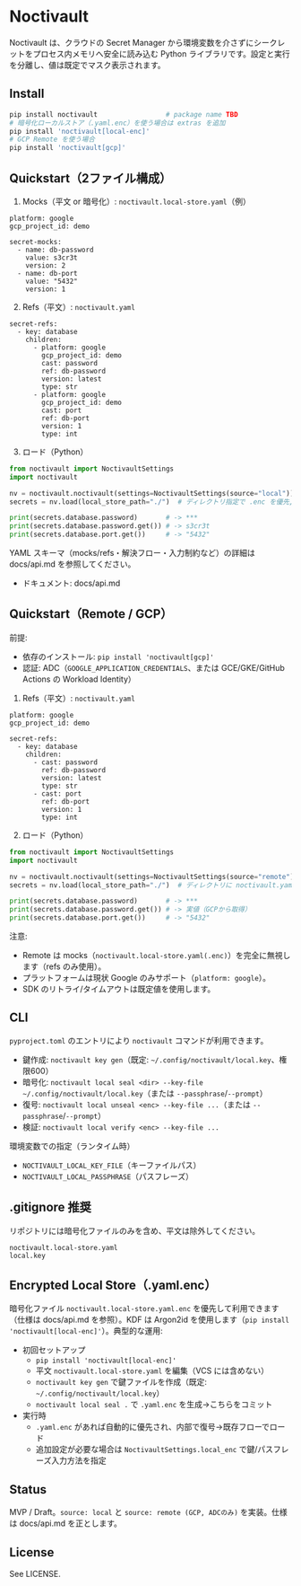 # Noctivault

Noctivault は、クラウドの Secret Manager から環境変数を介さずにシークレットをプロセス内メモリへ安全に読み込む Python ライブラリです。設定と実行を分離し、値は既定でマスク表示されます。

## Install

```bash
pip install noctivault                 # package name TBD
# 暗号化ローカルストア（.yaml.enc）を使う場合は extras を追加
pip install 'noctivault[local-enc]'
# GCP Remote を使う場合
pip install 'noctivault[gcp]'
```

## Quickstart（2ファイル構成）

1) Mocks（平文 or 暗号化）: `noctivault.local-store.yaml`（例）

```
platform: google
gcp_project_id: demo

secret-mocks:
  - name: db-password
    value: s3cr3t
    version: 2
  - name: db-port
    value: "5432"
    version: 1
```

2) Refs（平文）: `noctivault.yaml`

```
secret-refs:
  - key: database
    children:
      - platform: google
        gcp_project_id: demo
        cast: password
        ref: db-password
        version: latest
        type: str
      - platform: google
        gcp_project_id: demo
        cast: port
        ref: db-port
        version: 1
        type: int
```

3) ロード（Python）

```python
from noctivault import NoctivaultSettings
import noctivault

nv = noctivault.noctivault(settings=NoctivaultSettings(source="local"))
secrets = nv.load(local_store_path="./")  # ディレクトリ指定で .enc を優先, なければ .yaml

print(secrets.database.password)       # -> ***
print(secrets.database.password.get()) # -> s3cr3t
print(secrets.database.port.get())     # -> "5432"
```

YAML スキーマ（mocks/refs・解決フロー・入力制約など）の詳細は docs/api.md を参照してください。

- ドキュメント: docs/api.md

## Quickstart（Remote / GCP）

前提:

- 依存のインストール: `pip install 'noctivault[gcp]'`
- 認証: ADC（`GOOGLE_APPLICATION_CREDENTIALS`、または GCE/GKE/GitHub Actions の Workload Identity）

1) Refs（平文）: `noctivault.yaml`

```
platform: google
gcp_project_id: demo

secret-refs:
  - key: database
    children:
      - cast: password
        ref: db-password
        version: latest
        type: str
      - cast: port
        ref: db-port
        version: 1
        type: int
```

2) ロード（Python）

```python
from noctivault import NoctivaultSettings
import noctivault

nv = noctivault.noctivault(settings=NoctivaultSettings(source="remote"))
secrets = nv.load(local_store_path="./")  # ディレクトリに noctivault.yaml を置く

print(secrets.database.password)       # -> ***
print(secrets.database.password.get()) # -> 実値（GCPから取得）
print(secrets.database.port.get())     # -> "5432"
```

注意:

- Remote は mocks（`noctivault.local-store.yaml(.enc)`）を完全に無視します（refs のみ使用）。
- プラットフォームは現状 Google のみサポート（`platform: google`）。
- SDK のリトライ/タイムアウトは既定値を使用します。

## CLI

`pyproject.toml` のエントリにより `noctivault` コマンドが利用できます。

- 鍵作成: `noctivault key gen`（既定: `~/.config/noctivault/local.key`、権限600）
- 暗号化: `noctivault local seal <dir> --key-file ~/.config/noctivault/local.key`（または `--passphrase`/`--prompt`）
- 復号: `noctivault local unseal <enc> --key-file ...`（または `--passphrase`/`--prompt`）
- 検証: `noctivault local verify <enc> --key-file ...`

環境変数での指定（ランタイム時）

- `NOCTIVAULT_LOCAL_KEY_FILE`（キーファイルパス）
- `NOCTIVAULT_LOCAL_PASSPHRASE`（パスフレーズ）

## .gitignore 推奨

リポジトリには暗号化ファイルのみを含め、平文は除外してください。

```
noctivault.local-store.yaml
local.key
```

## Encrypted Local Store（.yaml.enc）

暗号化ファイル `noctivault.local-store.yaml.enc` を優先して利用できます（仕様は docs/api.md を参照）。KDF は Argon2id を使用します（`pip install 'noctivault[local-enc]'`）。典型的な運用:

- 初回セットアップ
  - `pip install 'noctivault[local-enc]'`
  - 平文 `noctivault.local-store.yaml` を編集（VCS には含めない）
  - `noctivault key gen` で鍵ファイルを作成（既定: `~/.config/noctivault/local.key`）
  - `noctivault local seal .` で `.yaml.enc` を生成→こちらをコミット
- 実行時
  - `.yaml.enc` があれば自動的に優先され、内部で復号→既存フローでロード
  - 追加設定が必要な場合は `NoctivaultSettings.local_enc` で鍵/パスフレーズ入力方法を指定

## Status

MVP / Draft。`source: local` と `source: remote (GCP, ADCのみ)` を実装。仕様は docs/api.md を正とします。

<!-- Dev helper commands intentionally omitted (no Makefile). -->

## License

See LICENSE.
